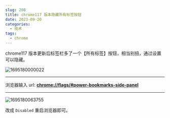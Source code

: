 ```yaml
---
slug: 208
title: chrome117 版本隐藏所有标签按钮
date: 2023-09-20
categories: 
  - 技术
tags:
  - chrome
---
```


chrome117 版本更新后标签栏多了一个【所有标签】按钮，相当别扭，通过设置可以隐藏。

![1695180000022](https://imgurl.zishu.me/images/old/1695180000022.jpg)

---

浏览器输入 url: **[chrome://flags/#power-bookmarks-side-panel](chrome://flags/#power-bookmarks-side-panel)**

---

![1695180063755](https://imgurl.zishu.me/images/old/1695180063755.jpg)

改成 `Disabled` 重启浏览器即可。
